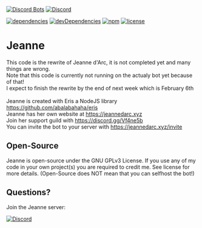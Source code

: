 [![Discord Bots](https://discordbots.org/api/widget/status/237578660708745216.svg?noavatar=true)](https://discordbots.org/bot/237578660708745216)
[![Discord](https://discordapp.com/api/guilds/240059867744698368/embed.png)](https://discord.gg/Vf4ne5b)

[![dependencies](https://david-dm.org/Chaldea-devs/Jeanne/status.svg?style=flat-square)](https://david-dm.org/Chaldea-devs/Jeanne)
[![devDependencies](https://david-dm.org/Chaldea-devs/Jeanne/dev-status.svg?style=flat-square)](https://david-dm.org/Chaldea-devs/Jeanne?type=dev)
[![npm](https://img.shields.io/github/release/Chaldea-devs/Jeanne.svg?style=flat-square)](https://github.com/Chaldea-devs/Jeanne/releases)
[![license](https://img.shields.io/github/license/Chaldea-devs/Jeanne.svg?style=flat-square)](https://choosealicense.com/licenses/gpl-3.0)

# Jeanne
This code is the rewrite of Jeanne d'Arc, it is not completed yet and many things are wrong.<br/>
Note that this code is currently not running on the actualy bot yet because of that!<br/>
I expect to finish the rewrite by the end of next week which is February 6th
<br/><br/>
Jeanne is created with Eris a NodeJS library https://github.com/abalabahaha/eris<br/>
Jeanne has her own website at https://jeannedarc.xyz<br/>
Join her support guild with https://discord.gg/Vf4ne5b<br/>
You can invite the bot to your server with https://jeannedarc.xyz/invite

Open-Source
-
Jeanne is open-source under the GNU GPLv3 License. If you use any of my code in your own project(s) you are required to credit me. See license for more details. (Open-Source does NOT mean that you can selfhost the bot!)

Questions?
-
Join the Jeanne server:

[![Discord](https://discordapp.com/api/guilds/240059867744698368/embed.png?style=banner2)](https://discord.gg/Vf4ne5b)
